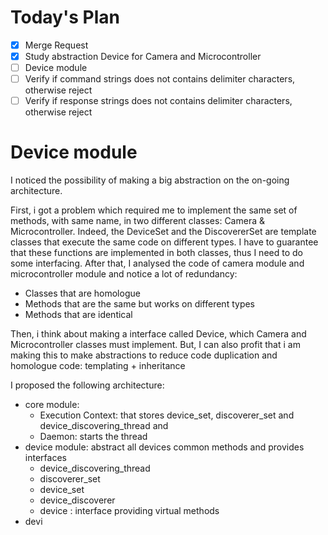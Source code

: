 
# Today's Plan

- [x] Merge Request
- [x] Study abstraction Device for Camera and Microcontroller 
- [ ] Device module
- [ ] Verify if command strings does not contains delimiter characters, otherwise reject
- [ ] Verify if response strings does not contains delimiter characters, otherwise reject

# Device module

I noticed the possibility of making a big abstraction on the on-going architecture. 

First, i got a problem which required me to implement the same set of methods, with same name, in two different classes: Camera & Microcontroller. Indeed, the DeviceSet and the DiscovererSet are template classes that execute the same code on different types. I have to guarantee that these functions are implemented in both classes, thus I need to do some interfacing.
After that, I analysed the code of camera module and microcontroller module and notice a lot of redundancy:
- Classes that are homologue
- Methods that are the same but works on different types
- Methods that are identical

Then, i think about making a interface called Device, which Camera and Microcontroller classes must implement. But, I can also profit that i am making this to make abstractions to reduce code duplication and homologue code: templating + inheritance

I proposed the following architecture:
- core module:
	- Execution Context: that stores device_set, discoverer_set and device_discovering_thread and 
	- Daemon: starts the thread
- device module: abstract all devices common methods and provides interfaces
	- device_discovering_thread
	- discoverer_set
	- device_set
	- device_discoverer
	- device : interface providing virtual methods
- devi